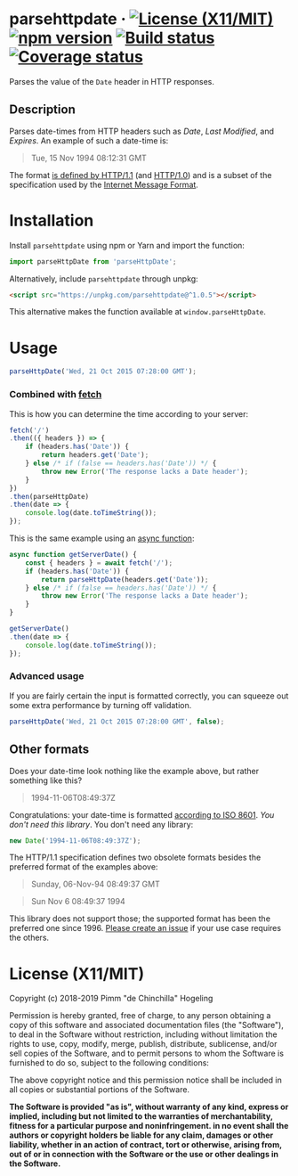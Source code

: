 # parsehttpdate &middot; [![License (X11/MIT)](https://badgen.net/github/license/pimm/parseHttpDate)](https://github.com/Pimm/parseHttpDate/blob/master/copying.txt) [![npm version](https://badgen.net/npm/v/parsehttpdate)](https://www.npmjs.com/package/parsehttpdate) [![Build status](https://travis-ci.org/Pimm/parseHttpDate.svg?branch=master)](https://travis-ci.org/Pimm/parseHttpDate) [![Coverage status](https://coveralls.io/repos/github/Pimm/parseHttpDate/badge.svg?branch=master)](https://coveralls.io/github/Pimm/parseHttpDate?branch=master)

Parses the value of the `Date` header in HTTP responses.

## Description

Parses date-times from HTTP headers such as _Date_, _Last Modified_, and _Expires_. An example of such a date-time is:

> Tue, 15 Nov 1994 08:12:31 GMT

The format [is defined by HTTP/1.1][http-1.1] (and [HTTP/1.0][http-1.0]) and is a subset of the specification used by the [Internet Message Format][imf].

# Installation

Install `parsehttpdate` using npm or Yarn and import the function:
```javascript
import parseHttpDate from 'parseHttpDate';
```

Alternatively, include `parsehttpdate` through unpkg:
```html
<script src="https://unpkg.com/parsehttpdate@^1.0.5"></script>
```
This alternative makes the function available at `window.parseHttpDate`.

# Usage

```javascript
parseHttpDate('Wed, 21 Oct 2015 07:28:00 GMT');
```

### Combined with [fetch][mdn-fetch]

This is how you can determine the time according to your server:

```javascript
fetch('/')
.then(({ headers }) => {
	if (headers.has('Date')) {
		return headers.get('Date');
	} else /* if (false == headers.has('Date')) */ {
		throw new Error('The response lacks a Date header');
	}
})
.then(parseHttpDate)
.then(date => {
	console.log(date.toTimeString());
});
```

This is the same example using an [async function][mdn-async-function]:

```javascript
async function getServerDate() {
	const { headers } = await fetch('/');
	if (headers.has('Date')) {
		return parseHttpDate(headers.get('Date'));
	} else /* if (false == headers.has('Date')) */ {
		throw new Error('The response lacks a Date header');
	}
}

getServerDate()
.then(date => {
	console.log(date.toTimeString());
});
```

### Advanced usage

If you are fairly certain the input is formatted correctly, you can squeeze out some extra performance by turning off validation.

```javascript
parseHttpDate('Wed, 21 Oct 2015 07:28:00 GMT', false);
```

## Other formats

Does your date-time look nothing like the example above, but rather something like this?

> 1994-11-06T08:49:37Z

Congratulations: your date-time is formatted [according to ISO 8601][ecmascript-10-date-time]. _You don't need this library_. You don't need any library:

```javascript
new Date('1994-11-06T08:49:37Z');
```

The HTTP/1.1 specification defines two obsolete formats besides the preferred format of the examples above:

> Sunday, 06-Nov-94 08:49:37 GMT

> Sun Nov  6 08:49:37 1994

This library does not support those; the supported format has been the preferred one since 1996. [Please create an issue][issues] if your use case requires the others.

# License (X11/MIT)
Copyright (c) 2018-2019 Pimm "de Chinchilla" Hogeling

Permission is hereby granted, free of charge, to any person obtaining a copy of this software and associated documentation files (the "Software"), to deal in the Software without restriction, including without limitation the rights to use, copy, modify, merge, publish, distribute, sublicense, and/or sell copies of the Software, and to permit persons to whom the Software is furnished to do so, subject to the following conditions:

The above copyright notice and this permission notice shall be included in all copies or substantial portions of the Software.

**The Software is provided "as is", without warranty of any kind, express or implied, including but not limited to the warranties of merchantability, fitness for a particular purpose and noninfringement. in no event shall the authors or copyright holders be liable for any claim, damages or other liability, whether in an action of contract, tort or otherwise, arising from, out of or in connection with the Software or the use or other dealings in the Software.**


[http-1.1]: https://tools.ietf.org/html/rfc7231#section-7.1.1.1
[http-1.0]: https://tools.ietf.org/html/rfc1945#section-3.3
[imf]: https://tools.ietf.org/html/rfc5322
[ecmascript-10-date-time]: http://www.ecma-international.org/ecma-262/10.0/#sec-date-time-string-format
[mdn-fetch]: https://developer.mozilla.org/docs/Web/API/Fetch_API
[mdn-async-function]: https://developer.mozilla.org/docs/Web/JavaScript/Reference/Statements/async_function
[issues]: https://github.com/Pimm/parseHttpDate/issues